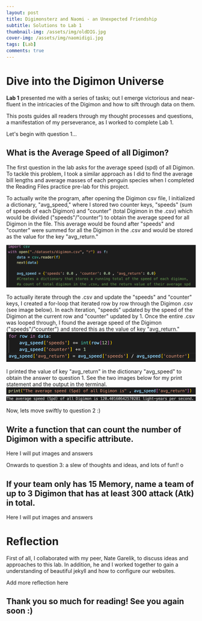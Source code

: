 ```yaml
---
layout: post
title: Digimonsterz and Naomi - an Unexpected Friendship
subtitle: Solutions to Lab 1
thumbnail-img: /assets/img/oldDIG.jpg
cover-img: /assets/img/naomidigi.jpg
tags: [Lab]
comments: true
---
```


# Dive into the Digimon Universe 

**Lab 1** presented me with a series of tasks; out I emerge victorious and near-fluent in the intricacies of the Digimon and how to sift through data on them.

This posts guides all readers through my thought processes and questions, a manifestation of my perseverance, as I worked to complete Lab 1. 

Let's begin with question 1...

## What is the Average Speed of all Digimon? 

The first question in the lab asks for the average speed (spd) of all Digimon. To tackle this problem, I took a similar approach as I did to find the average bill lengths and average masses of each penguin species when I completed the Reading Files practice pre-lab for this project. 

To actually write the program, after opening the Digimon csv file, I initialized a dictionary, "avg_speed," where I stored two counter keys, "speeds" (sum of speeds of each Digimon) and "counter" (total Digimon in the .csv) which would be divided ("speeds"/"counter") to obtain the average speed for all Digimon in the file. This average would be found after "speeds" and "counter" were summed for all the Digimon in the .csv and would be stored as the value for the key "avg_return." 

![initSPEED](../assets/img/startSpd.jpg)



To actually iterate through the .csv and update the "speeds" and "counter" keys, I created a for-loop that iterated row by row through the Digimon .csv (see image below). In each iteration, "speeds" updated by the speed of the Digimon at the current row and "counter" updated by 1. Once the entire .csv was looped through, I found the average speed of the Digimon ("speeds"/"counter") and stored this as the value of key "avg_return." 
![loopSpd](../assets/img/loopSpd.jpg)



I printed the value of key "avg_return" in the dictionary "avg_speed" to obtain the answer to question 1. See the two images below for my print statement and the output in the terminal.  
![printspd](../assets/img/printspd.jpg)
![returnSpd](../assets/img/returnSpd.jpg)


Now, lets move swiftly to question 2 :) 


## Write a function that can count the number of Digimon with a specific attribute.

Here I will put images and answers 




Onwards to question 3: a slew of thoughts and ideas, and lots of fun!! o 

## If your team only has 15 Memory, name a team of up to 3 Digimon that has at least 300 attack (Atk) in total.

Here I will put images and answers 



# Reflection 
First of all, I collaborated with my peer, Nate Garelik, to discuss ideas and approaches to this lab. In addition, he and I worked together to gain a understanding of beautiful jekyll and how to configure our websites. 

Add more reflection here 



## Thank you so much for reading! See you again soon :)
